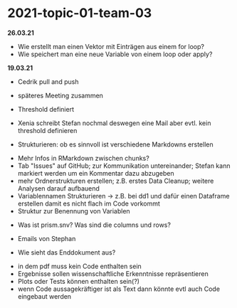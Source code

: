 # 2021-topic-01-team-03

**26.03.21**
- Wie erstellt man einen Vektor mit Einträgen aus einem for loop?
- Wie speichert man eine neue Variable von einem loop oder apply?

**19.03.21**
- Cedrik pull and push
+ späteres Meeting zusammen

- Threshold definiert
+ Xenia schreibt Stefan nochmal deswegen eine Mail aber evtl. kein threshold definieren 

- Strukturieren: ob es sinnvoll ist verschiedene Markdowns erstellen
+ Mehr Infos in RMarkdown zwischen chunks?
+ Tab "Issues" auf GitHub; zur Kommunikation untereinander; Stefan kann markiert werden um ein Kommentar dazu abzugeben 
+ mehr Ordnerstrukturen erstellen; z.B. erstes Data Cleanup; weitere Analysen darauf aufbauend 
+ Variablennamen Strukturieren -> z.B. bei dd1 und dafür einen Dataframe erstellen damit es nicht flach im Code vorkommt 
+ Struktur zur Benennung von Variablen 

- Was ist prism.snv? Was sind die columns und rows?
- Emails von Stephan

- Wie sieht das Enddokument aus?
+ in dem pdf muss kein Code enthalten sein
+ Ergebnisse sollen wissenschaftliche Erkenntnisse repräsentieren
+ Plots oder Tests können enthalten sein(?)
+ wenn Code aussagekräftiger ist als Text dann könnte evtl auch Code eingebaut werden


